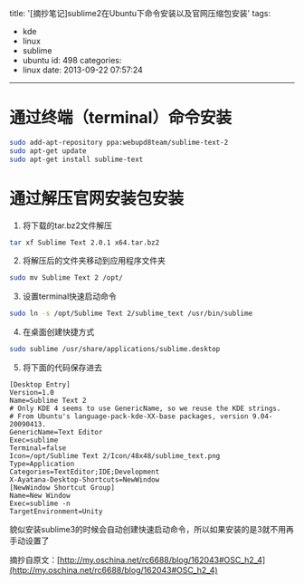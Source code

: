 title: '[摘抄笔记]sublime2在Ubuntu下命令安装以及官网压缩包安装'
tags:
  - kde
  - linux
  - sublime
  - ubuntu
id: 498
categories:
  - linux
date: 2013-09-22 07:57:24
---

# 通过终端（terminal）命令安装
```bash
sudo add-apt-repository ppa:webupd8team/sublime-text-2
sudo apt-get update
sudo apt-get install sublime-text
```

# 通过解压官网安装包安装

1.  将下载的tar.bz2文件解压
  ```bash
  tar xf Sublime Text 2.0.1 x64.tar.bz2
  ```

2.  将解压后的文件夹移动到应用程序文件夹
  ```bash
  sudo mv Sublime Text 2 /opt/
  ```

3.  设置terminal快速启动命令
  ```bash
  sudo ln -s /opt/Sublime Text 2/sublime_text /usr/bin/sublime
  ```

4.  在桌面创建快捷方式
  ```bash
  sudo sublime /usr/share/applications/sublime.desktop
  ```

5.  将下面的代码保存进去
  ```text
  [Desktop Entry]
  Version=1.0
  Name=Sublime Text 2
  # Only KDE 4 seems to use GenericName, so we reuse the KDE strings.
  # From Ubuntu's language-pack-kde-XX-base packages, version 9.04-20090413.
  GenericName=Text Editor
  Exec=sublime
  Terminal=false
  Icon=/opt/Sublime Text 2/Icon/48x48/sublime_text.png
  Type=Application
  Categories=TextEditor;IDE;Development
  X-Ayatana-Desktop-Shortcuts=NewWindow
  [NewWindow Shortcut Group]
  Name=New Window
  Exec=sublime -n
  TargetEnvironment=Unity
  ```

貌似安装sublime3的时候会自动创建快速启动命令，所以如果安装的是3就不用再手动设置了

摘抄自原文：[http://my.oschina.net/rc6688/blog/162043#OSC_h2_4](http://my.oschina.net/rc6688/blog/162043#OSC_h2_4)
